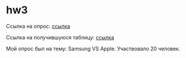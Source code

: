 # hw3
Ссылка на опрос:  [ссылка](https://goo.gl/forms/Jt549Wm3Q2OxchhR2)

Ссылка на получившуюся таблицу: [ссылка](https://docs.google.com/spreadsheets/d/1bDAMofAZMb2X1zy0eomkq-2xG6pKOmE_2wEknLc4Mmc/edit#gid=150196379)

Мой опрос был на тему: Samsung VS Apple. Участвовало 20 человек.
